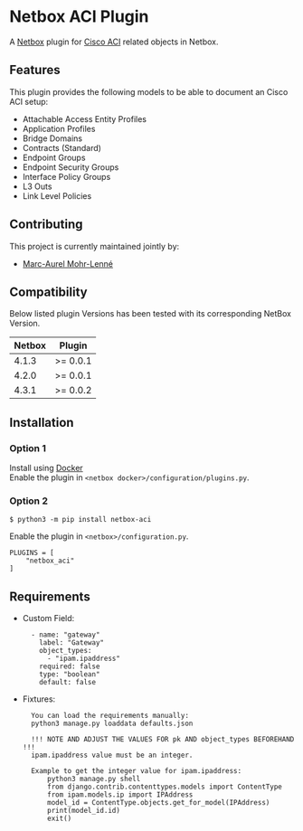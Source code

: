 # Netbox ACI Plugin
A [Netbox](https://github.com/netbox-community/netbox) plugin for [Cisco ACI](https://www.cisco.com/site/de/de/products/networking/cloud-networking/application-centric-infrastructure/index.html) related objects in Netbox.

## Features

This plugin provides the following models to be able to document an Cisco ACI setup:

- Attachable Access Entity Profiles
- Application Profiles
- Bridge Domains
- Contracts (Standard)
- Endpoint Groups
- Endpoint Security Groups
- Interface Policy Groups
- L3 Outs
- Link Level Policies

## Contributing

This project is currently maintained jointly by:

- [Marc-Aurel Mohr-Lenné](https://github.com/bechtle-bms)

## Compatibility

Below listed plugin Versions has been tested with its corresponding NetBox Version.

|Netbox       |Plugin     |
|-------------|-----------|
| 4.1.3       | >= 0.0.1  |
| 4.2.0       | >= 0.0.1  |
| 4.3.1       | >= 0.0.2  |

## Installation

### Option 1
Install using [Docker](https://github.com/netbox-community/netbox-docker/wiki/Using-Netbox-Plugins)<br>
Enable the plugin in `<netbox docker>/configuration/plugins.py`.

### Option 2
```
$ python3 -m pip install netbox-aci
```
Enable the plugin in `<netbox>/configuration.py`.

```
PLUGINS = [
    "netbox_aci"
]
```

## Requirements

* Custom Field:

        - name: "gateway"
          label: "Gateway"
          object_types:
            - "ipam.ipaddress"
          required: false
          type: "boolean"
          default: false

* Fixtures:

        You can load the requirements manually:
        python3 manage.py loaddata defaults.json

        !!! NOTE AND ADJUST THE VALUES FOR pk AND object_types BEFOREHAND !!!
        ipam.ipaddress value must be an integer.

        Example to get the integer value for ipam.ipaddress:
            python3 manage.py shell
            from django.contrib.contenttypes.models import ContentType
            from ipam.models.ip import IPAddress
            model_id = ContentType.objects.get_for_model(IPAddress)
            print(model_id.id)
            exit()
